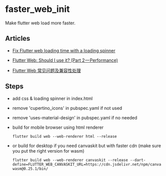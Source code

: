 # faster_web_init

Make flutter web load more faster.

## Articles

- [Fix Flutter web loading time with a loading spinner](https://itnext.io/fix-flutter-web-loading-time-with-a-loading-spinner-c5dd36a29f5b)

- [Flutter Web: Should I use it? (Part 2 — Performance)](https://remelehane.dev/posts/flutter-web-should-i-use-it-part-2/)

- [Flutter Web 常见问题及兼容性处理](https://juejin.cn/post/6955745398153543693)

## Steps

- add css & loading spinner in index.html

- remove 'cupertino_icons' in pubspec.yaml if not used

- remove 'uses-material-design' in pubspec.yaml if no needed

- build for mobile browser using html renderer

    ```shell
    flutter build web --web-renderer html --release
    ```

- or build for desktop if you need canvaskit but with faster cdn (make sure you put the right version for wasm)

    ```shell
    flutter build web --web-renderer canvaskit --release --dart-define=FLUTTER_WEB_CANVASKIT_URL=https://cdn.jsdelivr.net/npm/canvaskit-wasm@0.25.1/bin/
    ```
